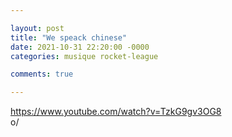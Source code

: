 ```yaml
---

layout: post  
title: "We speack chinese"  
date: 2021-10-31 22:20:00 -0000  
categories: musique rocket-league

comments: true

---
```


https://www.youtube.com/watch?v=TzkG9gv3OG8  
o/
